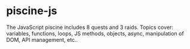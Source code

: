 # piscine-js

The JavaScript piscine includes 8 quests and 3 raids.
Topics cover: variables, functions, loops, JS methods, objects, async, manipulation of DOM, API management, etc..
